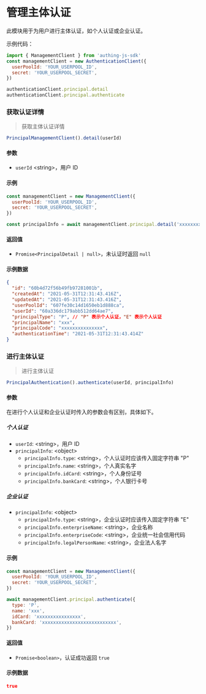 # 管理主体认证

<LastUpdated/>

此模块用于为用户进行主体认证，如个人认证或企业认证。

示例代码：

```javascript
import { ManagementClient } from 'authing-js-sdk'
const managementClient = new AuthenticationClient({
  userPoolId: 'YOUR_USERPOOL_ID',
  secret: 'YOUR_USERPOOL_SECRET',
})

authenticationClient.principal.detail
authenticationClient.principal.authenticate
```

### 获取认证详情
> 获取主体认证详情

```js
PrincipalManagementClient().detail(userId)
```


#### 参数

- `userId` \<string\>，用户 ID

#### 示例

```javascript
const managementClient = new ManagementClient({
  userPoolId: 'YOUR_USERPOOL_ID',
  secret: 'YOUR_USERPOOL_SECRET',
})

const principalInfo = await managementClient.principal.detail('xxxxxxxxxxxxx')
```

#### 返回值

- `Promise<PrincipalDetail | null>`，未认证时返回 `null`

#### 示例数据

```json
{
  "id": "60b4d72f56b49fb97281001b",
  "createdAt": "2021-05-31T12:31:43.416Z",
  "updatedAt": "2021-05-31T12:31:43.416Z",
  "userPoolId": "607fe30c14d1650eb1d888ca",
  "userId": "60a336dc179abb512dd64ae7",
  "principalType": "P", // "P" 表示个人认证，"E" 表示个人认证
  "principalName": "xxx",
  "principalCode": "xxxxxxxxxxxxxxx",
  "authenticationTime": "2021-05-31T12:31:43.414Z"
}
```

### 进行主体认证
> 进行主体认证

```js
PrincipalAuthentication().authenticate(userId, principalInfo)
```


#### 参数

在进行个人认证和企业认证时传入的参数会有区别，具体如下。

##### 个人认证

- `userId`: \<string\>，用户 ID
- `principalInfo`: \<object\>
  - `principalInfo.type`: \<string\>，个人认证时应该传入固定字符串 "P"
  - `principalInfo.name`: \<string\>，个人真实名字
  - `principalInfo.idCard`: \<string\>，个人身份证号
  - `principalInfo.bankCard`: \<string\>，个人银行卡号

##### 企业认证

- `principalInfo`: \<object\>
  - `principalInfo.type`: \<string\>，企业认证时应该传入固定字符串 "E"
  - `principalInfo.enterpriseName`: \<string\>，企业名称
  - `principalInfo.enterpriseCode`: \<string\>，企业统一社会信用代码
  - `principalInfo.legalPersonName`: \<string\>，企业法人名字

#### 示例

```javascript
const managementClient = new ManagementClient({
  userPoolId: 'YOUR_USERPOOL_ID',
  secret: 'YOUR_USERPOOL_SECRET',
})

await managementClient.principal.authenticate({
  type: 'P',
  name: 'xxx',
  idCard: 'xxxxxxxxxxxxxxxx',
  bankCard: 'xxxxxxxxxxxxxxxxxxxxxxxxxxx',
})
```

#### 返回值

- `Promise<boolean>`，认证成功返回 `true`

#### 示例数据

```json
true
```
